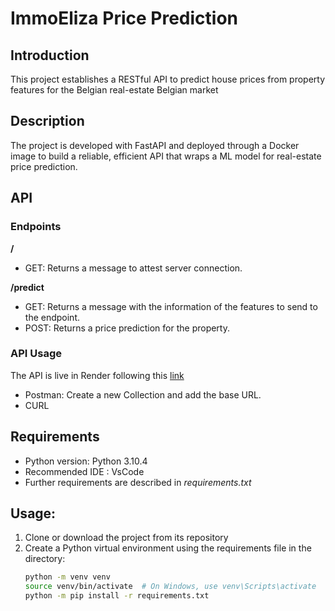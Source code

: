 # ImmoEliza Price Prediction

## Introduction

This project establishes a RESTful API to predict house prices from property features for the Belgian real-estate Belgian market

## Description

The project is developed with FastAPI and deployed through a Docker image to build a reliable, efficient API that wraps a ML model for real-estate price prediction.

## API

### Endpoints

**/**

- GET: Returns a message to attest server connection.

**/predict**

- GET: Returns a message with the information of the features to send to the endpoint.
- POST: Returns a price prediction for the property.

### API Usage

The API is live in Render following this [link](https://challenge-api-deployment-estefania-branch.onrender.com/)

- Postman: Create a new Collection and add the base URL.
- CURL

## Requirements

- Python version: Python 3.10.4
- Recommended IDE : VsCode
- Further requirements are described in _requirements.txt_

## Usage:

1. Clone or download the project from its repository
2. Create a Python virtual environment using the requirements file in the directory:
   ```bash
   python -m venv venv
   source venv/bin/activate  # On Windows, use venv\Scripts\activate
   python -m pip install -r requirements.txt
   ```
